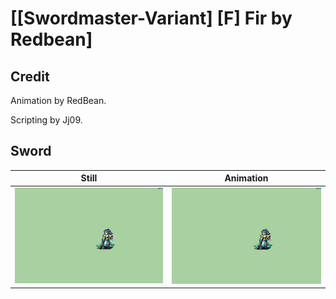 # [\[Swordmaster-Variant\] \[F\] Fir by Redbean]

## Credit

Animation by RedBean. 

Scripting by Jj09.
	
## Sword

| Still | Animation |
| :---: | :-------: |
| ![Sword still](./Sword_000.png) | ![Sword animation](./Sword.gif) |
